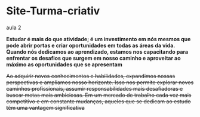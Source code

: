 # Site-Turma-criativ
aula 2

**Estudar é mais do que atividade; é um investimento em nós mesmos que pode abrir portas e criar oportunidades em todas as áreas da vida. Quando nós dedicamos ao aprendizado, estamos nos capacitando para enfrentar os desafios que surgem em nosso caminho e aproveitar ao máximo  as oportunidades que se apresentam**

~~Ao adquirir novos conhecimentos e habilidades, expandimos nossas perspectivas e ampliamos nosso horizonte. Isso nos permite explorar novos caminhos profissionais, assumir responsabilidades mais desafiadoras e buscar metas mais ambiciosas. Em um mercado de trabalho cada vez mais competitivo  e em constante mudanças, aqueles que se dedicam ao estudo têm uma vantagem significativa~~

